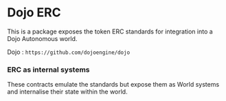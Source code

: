 # Dojo ERC

This is a package exposes the token ERC standards for integration into a Dojo Autonomous world.

Dojo : `https://github.com/dojoengine/dojo`


### ERC as internal systems

These contracts emulate the standards but expose them as World systems and internalise their state within the world.


